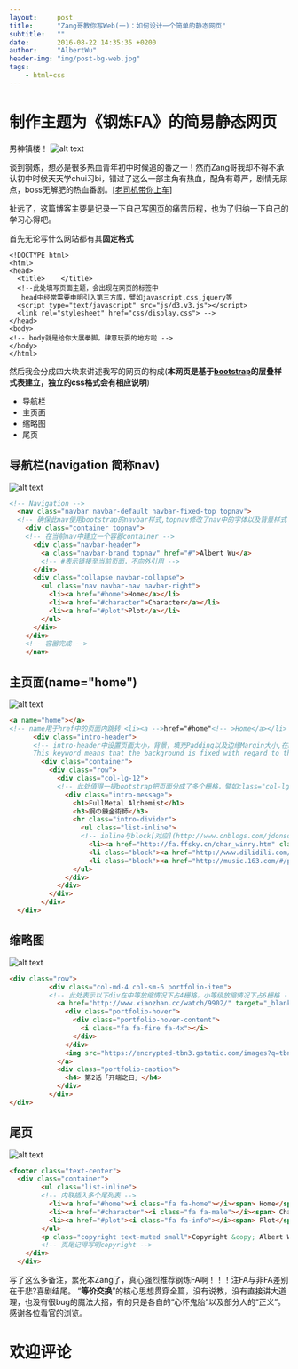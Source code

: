 ```yaml
---
layout:     post
title:      "Zang哥教你写Web(一)：如何设计一个简单的静态网页"
subtitle:   "" 
date:       2016-08-22 14:35:35 +0200
author:     "AlbertWu"
header-img: "img/post-bg-web.jpg"
tags:
    - html+css
---
```


# 制作主题为《钢炼FA》的简易静态网页

男神镇楼！
![alt text](https://cn-albertwu96.github.io/img/webStart.jpg "Edward Elric")

谈到钢炼，想必是很多热血青年初中时候追的番之一！然而Zang哥我却不得不承认初中时候天天学chui习bi，错过了这么一部主角有热血，配角有尊严，剧情无尿点，boss无解肥的热血番剧。[[老司机带你上车]](http://www.bilibili.com/video/av5563910/)

扯远了，这篇博客主要是记录一下自己写[网页](http://codepen.io/CN-AlbertWu96/full/EyrKmG/)的痛苦历程，也为了归纳一下自己的学习心得吧。

首先无论写什么网站都有其**固定格式**

```
<!DOCTYPE html>
<html>
<head>
  <title>    </title>
  <!--此处填写页面主题，会出现在网页的标签中
   head中经常需要申明引入第三方库，譬如javascript,css,jquery等
  <script type="text/javascript" src="js/d3.v3.js"></script>
  <link rel="stylesheet" href="css/display.css"> -->
</head>
<body>
<!-- body就是给你大展拳脚，肆意玩耍的地方啦 -->
</body>
</html>
```

然后我会分成四大块来讲述我写的网页的构成(**本网页是基于[bootstrap](http://v3.bootcss.com/css/)的层叠样式表建立，独立的css格式会有相应说明**)
- 导航栏
- 主页面
- 缩略图
- 尾页

## 导航栏(navigation 简称nav)
![alt text](https://cn-albertwu96.github.io/img/webNavigation.png "navigation")

```html
<!-- Navigation -->
  <nav class="navbar navbar-default navbar-fixed-top topnav">
  <!-- 确保此nav使用bootstrap的navbar样式,topnav修改了nav中的字体以及背景样式 -->
    <div class="container topnav">
    <!-- 在当前nav中建立一个容器container -->
      <div class="navbar-header">
        <a class="navbar-brand topnav" href="#">Albert Wu</a>
        <!-- #表示链接至当前页面，不向外引用 -->
      </div>
      <div class="collapse navbar-collapse">
        <ul class="nav navbar-nav navbar-right">
          <li><a href="#home">Home</a></li>
          <li><a href="#character">Character</a></li>
          <li><a href="#plot">Plot</a></li>
        </ul>
      </div>
    </div>
    <!-- 容器完成 -->
    </nav>
```

## 主页面(name="home")
![alt text](https://cn-albertwu96.github.io/img/webHome.png "home")

```html
<a name="home"></a>
<!-- name用于href中的页面内跳转 <li><a -->href="#home"<!-- >Home</a></li> -->
      <div class="intro-header">
      <!-- intro-header中设置页面大小，背景，填充Padding以及边缘Margin大小,在background中fixed可以使得页面在拖拽中有翻书的感觉
      This keyword means that the background is fixed with regard to the viewport. Even if an element has a scrolling mechanism, a ‘fixed’ background doesn't move with the element. -->
        <div class="container">
          <div class="row">
            <div class="col-lg-12">
            <!-- 此处值得一提bootstrap把页面分成了多个栅格，譬如class="col-lg-12"就是指以下div横向拓展为12个栅格，利用col-lg-offset-?可以使得其右移？个栅格 -->
              <div class="intro-message"> 
                <h1>FullMetal Alchemist</h1>
                <h3>鋼の錬金術師</h3>
                <hr class="intro-divider">
                  <ul class="list-inline">
                  <!-- inline与block[对应](http://www.cnblogs.com/jdonson/archive/2011/06/10/2077932.html)，前者表示元素都在一行，后者表示元素各自为一块，分行 -->
                    <li><a href="http://fa.ffsky.cn/char_winry.htm" class="btn btn-default btn-lg"><i class="fa fa-male fa-fw"></i><!-- 添加[Awesome Icon](http://fontawesome.io/3.2.1/icons/)的按钮 --><span>Character</span></a></li>
                    <li class="block"><a href="http://www.dilidili.com/anime/hagaren/story/" class="btn btn-default btn-lg"><i class="fa fa-info fa-fw"></i><span>Plot</span></a></li>
                    <li class="block"><a href="http://music.163.com/#/playlist?id=37157030" class="btn btn-default btn-lg"><i class="fa fa-music fa-fw"></i><span>Music</span></a></li>
                </ul>
              </div>
            </div>
          </div>
        </div>
  </div>
```

## 缩略图
![alt text](https://cn-albertwu96.github.io/img/webPortfolio.png "portfolio")

```html
<div class="row">
          <div class="col-md-4 col-sm-6 portfolio-item">
          <!-- 此处表示以下div在中等放缩情况下占4栅格，小等级放缩情况下占6栅格 -->
            <a href="http://www.xiaozhan.cc/watch/9902/" target="_blank" class="portfolio-link">
              <div class="portfolio-hover">
                <div class="portfolio-hover-content">
                  <i class="fa fa-fire fa-4x"></i>
                </div>
              </div>
              <img src="https://encrypted-tbn3.gstatic.com/images?q=tbn:ANd9GcQqpPbHNfHQdOaVkdwdvp6bClLdo0YnS240iUwGV28HAc9y6_1M" class="img-responsive" alt="第二集">
            </a>
            <div class="portfolio-caption">
              <h4> 第2话「开端之日」</h4>
            </div>
          </div>
</div>
```

## 尾页
![alt text](https://cn-albertwu96.github.io/img/webFooter.png "footer")

```html
<footer class="text-center">
  <div class="container">
        <ul class="list-inline">
        <!-- 内联插入多个尾列表 -->
          <li><a href="#home"><i class="fa fa-home"></i><span> Home</span></a></li>
          <li><a href="#character"><i class="fa fa-male"></i><span> Character</span></a></li>
          <li><a href="#plot"><i class="fa fa-info"></i><span> Plot</span></a></li>
        </ul>
        <p class="copyright text-muted small">Copyright &copy; Albert Wu Desing 2016. All Rights Reserved</p>
        <!-- 页尾记得写明copyright -->
    </div>
  </div>
```

写了这么多备注，累死本Zang了，真心强烈推荐钢炼FA啊！！！注FA与非FA差别在于悲?喜剧结尾。
“**等价交换**”的核心思想贯穿全篇，没有说教，没有直接讲大道理，也没有很bug的魔法大招，有的只是各自的“心怀鬼胎”以及部分人的“正义”。
感谢各位看官的浏览。

# 欢迎评论